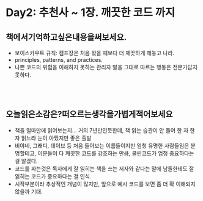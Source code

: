 # Day2: 추천사 ~ 1장. 깨끗한 코드 까지

## 책에서기억하고싶은내용을써보세요.
</hr>

- 보이스카우트 규칙: 캠프장은 처음 왔을 때보다 더 깨끗하게 해놓고 나라. 
- principles, patterns, and practices.
- 나쁜 코드의 위험을 이해하지 못하는 관리자 말을 그대로 따르는 행동은 전문가답지 못하다. 
  
</br>
</br>

## 오늘읽은소감은?떠오르는생각을가볍게적어보세요
</hr>

- 책을 얼마만에 읽어보는지... 거의 7년만인듯한데, 책 읽는 습관이 안 들어 한 자 한 자 읽느라 눈이 아팠지만 좋은 출발 
- 비야네, 그래디, 데이브 등 처음 들어보는 이름들이지만 엄청 유명한 사람들임은 분명할테고, 이분들이 다 깨끗한 코드를 강조하는 만큼, 클린코드가 엄청 중요하다는 걸 알겠다.
- 코드를 짜는것은 독자에게 잘 읽히는 책을 쓰는 저자와 같다는 말에 남들한테도 잘 읽히는 코드가 중요하다는 걸 인식. 
- 시작부분이라 추상적인 개념이 많지만, 앞으로 예시 코드를 보면 좀 더 확 이해되지 않을까 기대. 
